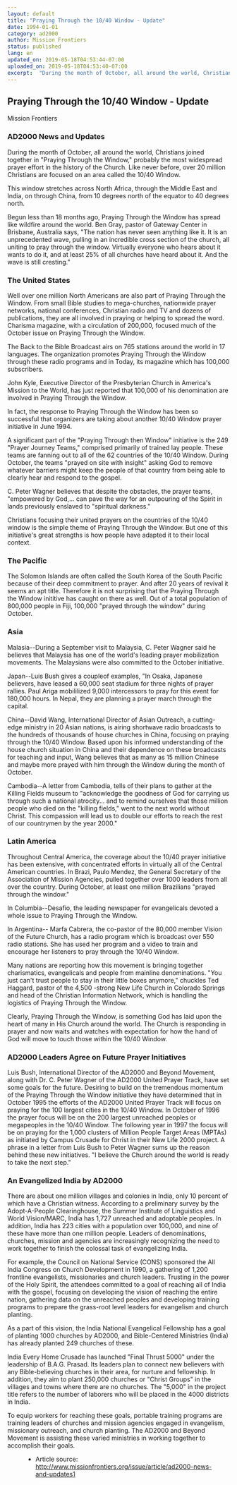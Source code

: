 ```yaml
---
layout: default
title: "Praying Through the 10/40 Window - Update"
date: 1994-01-01
category: ad2000
author: Mission Frontiers
status: published
lang: en
updated_on: 2019-05-18T04:53:44-07:00
uploaded_on: 2019-05-18T04:53:40-07:00
excerpt:  "During the month of October, all around the world, Christians joined together in &quot;Praying Through the Window,&quot; probably the most widespread prayer effort in the history of the Church. Like never before, over 20 million Christians are focused on an area called the 10/40 Window. This window stretches across North Africa, through the Middle East and India, on through China, from 10 degrees north of the equator to 40 degrees north."
---
```

<article class="document-container" data-publication-date="{{page.date}}" data-uploaded-on="{{page.uploaded_on}}" data-updated-on="{{page.updated_on}}" data-category="{{page.category}}">
<h1>Praying Through the 10/40 Window - Update</h1>

<p class="author">Mission Frontiers</p>

<h3>AD2000 News and Updates</h3>

<p>During the month of October, all around the world, Christians joined together in "Praying Through the Window," probably the most widespread prayer effort in the history of the Church. Like never before, over 20 million Christians are focused on an area called the 10/40 Window.</p>

<p>This window stretches across North Africa, through the Middle East and India, on through China, from 10 degrees north of the equator to 40 degrees north.</p>

<p>Begun less than 18 months ago, Praying Through the Window has spread like wildfire around the world. Ben Gray, pastor of Gateway Center in Brisbane, Australia says, "The nation has never seen anything like it. It is an unprecedented wave, pulling in an incredible cross section of the church, all uniting to pray through the window. Virtually everyone who hears about it wants to do it, and at least 25% of all churches have heard about it. And the wave is still cresting."</p>

<h3>The United States</h3>

<p>Well over one million North Americans are also part of Praying Through the Window. From small Bible studies to mega-churches, nationwide prayer networks, national conferences, Christian radio and TV and dozens of publications, they are all involved in praying or helping to spread the word. Charisma magazine, with a circulation of 200,000, focused much of the October issue on Praying Through the Window.</p>

<p>The Back to the Bible Broadcast airs on 765 stations around the world in 17 languages. The organization promotes Praying Through the Window through these radio programs and in Today, its magazine which has 100,000 subscribers.</p>

<p>John Kyle, Executive Director of the Presbyterian Church in America's Mission to the World, has just reported that 100,000 of his denomination are involved in Praying Through the Window.</p>

<p>In fact, the response to Praying Through the Window has been so successful that organizers are taking about another 10/40 Window prayer initiative in June 1994.</p>

<p>A significant part of the "Praying Through then Window" initiative is the 249 "Prayer Journey Teams," comprised primarily of trained lay people. These teams are fanning out to all of the 62 countries of the 10/40 Window. During October, the teams "prayed on site with insight" asking God to remove whatever barriers might keep the people of that country from being able to clearly hear and respond to the gospel.</p>

<p>C. Peter Wagner believes that despite the obstacles, the prayer teams, "empowered by God,... can pave the way for an outpouring of the Spirit in lands previously enslaved to "spiritual darkness."</p>

<p>Christians focusing their united prayers on the countries of the 10/40 window is the simple theme of Praying Through the Window. But one of this initiative's great strengths is how people have adapted it to their local context.</p>

<h3>The Pacific</h3>

<p>The Solomon Islands are often called the South Korea of the South Pacific because of their deep commitment to prayer. And after 20 years of revival it seems an apt title. Therefore it is not surprising that the Praying Through the Window inititive has caught on there as well. Out of a total population of 800,000 people in Fiji, 100,000 "prayed through the window" during October.</p>

<h3>Asia</h3>

<p>Malasia--During a September visit to Malaysia, C. Peter Wagner said he believes that Malaysia has one of the world's leading prayer mobilization movements. The Malaysians were also committed to the October initiative.</p>

<p>Japan--Luis Bush gives a coupleof examples, "In Osaka, Japanese believers, have leased a 60,000 seat stadium for three nights of prayer rallies. Paul Ariga mobililized 9,000 intercessors to pray for this event for 180,000 hours. In Nepal, they are planning a prayer march through the capital.</p>

<p>China--David Wang, International Director of Asian Outreach, a cutting-edge ministry in 20 Asian nations, is airing shortwave radio broadcasts to the hundreds of thousands of house churches in China, focusing on praying through the 10/40 Window. Based upon his informed understanding of the house church situation in China and their dependence on these broadcasts for teaching and input, Wang believes that as many as 15 million Chinese and maybe more prayed with him through the Window during the month of October.</p>

<p>Cambodia--A letter from Cambodia, tells of their plans to gather at the Killing Fields museum to "acknowledge the goodness of God for carrying us through such a national atrocity... and to remind ourselves that those million people who died on the "killing fields," went to the next world without Christ. This compassion will lead us to double our efforts to reach the rest of our countrymen by the year 2000."</p>

<h3>Latin America</h3>

<p>Throughout Central America, the coverage about the 10/40 prayer initiative has been extensive, with concentrated efforts in virtually all of the Central American countries. In Brazi, Paulo Mendez, the General Secretary of the Association of Mission Agencies, pulled together over 1000 leaders from all over the country. During October, at least one million Brazilians "prayed through the window."</p>

<p>In Columbia--Desafio, the leading newspaper for evangelicals devoted a whole issue to Praying Through the Window.</p>

<p>In Argentina-- Marfa Cabrera, the co-pastor of the 80,000 member Vision of the Future Church, has a radio program which is broadcast over 550 radio stations. She has used her program and a video to train and encourage her listeners to pray through the 10/40 Window.</p>

<p>Many nations are reporting how this movement is bringing together charismatics, evangelicals and people from mainline denominations. "You just can't trust people to stay in their little boxes anymore," chuckles Ted Haggard, pastor of the 4,500 -strong New Life Church in Colorado Springs and head of the Christian Information Network, which is handling the logistics of Praying Through the Window.</p>

<p>Clearly, Praying Through the Window, is something God has laid upon the heart of many in His Church around the world. The Church is responding in prayer and now waits and watches with expectation for how the hand of God will move to touch those within the 10/40 Window.</p>

<h3>AD2000 Leaders Agree on Future Prayer Initiatives</h3>

<p>Luis Bush, International Director of the AD2000 and Beyond Movement, along with Dr. C. Peter Wagner of the AD2000 United Prayer Track, have set some goals for the future. Desiring to build on the tremendous momentum of the Praying Through the Window initiative they have determined that in October 1995 the efforts of the AD2000 United Prayer Track will focus on praying for the 100 largest cities in the 10/40 Window. In October of 1996 the prayer focus will be on the 200 largest unreached peoples or megapeoples in the 10/40 Window. The following year in 1997 the focus will be on praying for the 1,000 clusters of Million People Target Areas (MPTAs) as initiated by Campus Crusade for Christ in their New Life 2000 project. A phrase in a letter from Luis Bush to Peter Wagner sums up the reason behind these new initiatives. "I believe the Church around the world is ready to take the next step."</p>

<h3>An Evangelized India by AD2000</h3>

<p>There are about one million villages and colonies in India, only 10 percent of which have a Christian witness. According to a preliminary survey by the Adopt-A-People Clearinghouse, the Summer Institute of Linguistics and World Vision/MARC, India has 1,727 unreached and adoptable peoples. In addition, India has 223 cities with a population over 100,000, and nine of these have more than one million people. Leaders of denominations, churches, mission and agencies are increasingly recognizing the need to work together to finish the colossal task of evangelizing India.</p>

<p>For example, the Council on National Service (CONS) sponsored the All India Congress on Church Development in 1990, a gathering of 1,200 frontline evangelists, missionaries and church leaders. Trusting in the power of the Holy Spirit, the attendees committed to a goal of reaching all of India with the gospel, focusing on developing the vision of reaching the entire nation, gathering data on the unreached peoples and developing training programs to prepare the grass-root level leaders for evangelism and church planting.</p>

<p>As a part of this vision, the India National Evangelical Fellowship has a goal of planting 1000 churches by AD2000, and Bible-Centered Ministries (India) has already planted 249 churches of these.</p>

<p>India Every Home Crusade has launched "Final Thrust 5000" under the leadership of B.A.G. Prasad. Its leaders plan to connect new believers with any Bible-believing churches in their area, for nurture and fellowship. In addition, they aim to plant 250,000 churches or "Christ Groups" in the villages and towns where there are no churches. The "5,000" in the project title refers to the number of laborers who will be placed in the 4000 districts in India.</p>

<p>To equip workers for reaching these goals, portable training programs are training leaders of churches and mission agencies engaged in evangelism, missionary outreach, and church planting. The AD2000 and Beyond Movement is assisting these varied ministries in working together to accomplish their goals.</p>


<figure class="resource-links">
  <ul>
  <li>Article source: <a href="http://www.missionfrontiers.org/issue/article/ad2000-news-and-updates1">http://www.missionfrontiers.org/issue/article/ad2000-news-and-updates1</a></li>
  </ul>
</figure>
</article>
